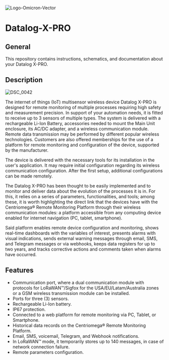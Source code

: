 ![Logo-Omicron-Vector](https://github.com/Omicron-IoT-Solutions/Datalog-X-PRO/assets/141452095/bc764263-2774-445c-a2a3-1181439de2bd)

# Datalog-X-PRO
## General
This repository contains instructions, schematics, and documentation about your Datalog X-PRO.

## Description
![DSC_0042](https://github.com/Omicron-IoT-Solutions/Datalog-X-PRO/assets/141452095/28735f14-6ce6-46a1-a905-5cb43679b0e3)

The internet of things (IoT) multisensor wireless device Datalog X-PRO is designed for remote monitoring of multiple processes requiring high safety and measurement precision. In support of your automation needs, it is fitted to receive up to 3 sensors of multiple types. 
The system is delivered with a rechargeable Li-Ion Battery, accessories needed to mount the Main Unit enclosure, its AC/DC adapter, and a wireless communication module. Remote data transmission may be performed by different popular wireless technologies. Customers are also offered memberships for the use of a platform for remote monitoring and configuration of the device, supported by the manufacturer.

The device is delivered with the necessary tools for its installation in the user's application. It may require initial configuration regarding its wireless communication configuration. After the first setup, additional configurations can be made remotely. 

The Datalog X-PRO has been thought to be easily implemented and to monitor and deliver data about the evolution of the processes it is in. For this, it relies on a series of parameters, functionalities, and tools; among these, it is worth highlighting the direct link that the devices have with the Centriomega® Remote Monitoring Platform through their wireless communication modules: a platform accessible from any computing device enabled for internet navigation (PC, tablet, smartphone).

Said platform enables remote device configuration and monitoring, shows real-time dashboards with the variables of interest, presents alarms with visual indications, sends external warning messages through email, SMS, and Telegram messages or via webhooks, keeps data registers for up to two years, and tracks corrective actions and comments taken when alarms have occurred.

## Features
- Communication port, where a dual communication module with protocols for LoRaWAN™/Sigfox for the USA/EU/Latam/Australia zones or a GSM wireless transmission module can be installed.
- Ports for three (3) sensors.
- Rechargeable Li-Ion battery.
- IP67 protection.
- Connected to a web platform for remote monitoring via PC, Tablet, or Smartphone.
- Historical data records on the Centriomega® Remote Monitoring Platform.
- Email, SMS, voicemail, Telegram, and Webhook notifications.
- In LoRaWAN™ mode, it temporarily stores up to 140 messages, in case of network connection failure.
- Remote parameters configuration.




